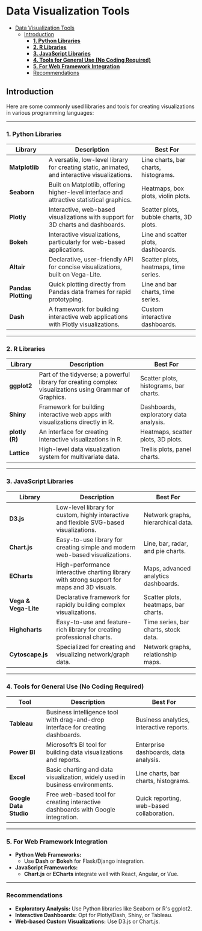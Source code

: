 # Data Visualization Tools

- [Data Visualization Tools](#data-visualization-tools)
  - [Introduction](#introduction)
    - [**1. Python Libraries**](#1-python-libraries)
    - [**2. R Libraries**](#2-r-libraries)
    - [**3. JavaScript Libraries**](#3-javascript-libraries)
    - [**4. Tools for General Use (No Coding Required)**](#4-tools-for-general-use-no-coding-required)
    - [**5. For Web Framework Integration**](#5-for-web-framework-integration)
    - [Recommendations](#recommendations)

## Introduction

Here are some commonly used libraries and tools for creating visualizations in various programming languages:

---

### **1. Python Libraries**

| **Library**         | **Description**                                                                               | **Best For**                            |
| ------------------- | --------------------------------------------------------------------------------------------- | --------------------------------------- |
| **Matplotlib**      | A versatile, low-level library for creating static, animated, and interactive visualizations. | Line charts, bar charts, histograms.    |
| **Seaborn**         | Built on Matplotlib, offering higher-level interface and attractive statistical graphics.     | Heatmaps, box plots, violin plots.      |
| **Plotly**          | Interactive, web-based visualizations with support for 3D charts and dashboards.              | Scatter plots, bubble charts, 3D plots. |
| **Bokeh**           | Interactive visualizations, particularly for web-based applications.                          | Line and scatter plots, dashboards.     |
| **Altair**          | Declarative, user-friendly API for concise visualizations, built on Vega-Lite.                | Scatter plots, heatmaps, time series.   |
| **Pandas Plotting** | Quick plotting directly from Pandas data frames for rapid prototyping.                        | Line and bar charts, time series.       |
| **Dash**            | A framework for building interactive web applications with Plotly visualizations.             | Custom interactive dashboards.          |

---

### **2. R Libraries**

| **Library**    | **Description**                                                                                          | **Best For**                           |
| -------------- | -------------------------------------------------------------------------------------------------------- | -------------------------------------- |
| **ggplot2**    | Part of the tidyverse; a powerful library for creating complex visualizations using Grammar of Graphics. | Scatter plots, histograms, bar charts. |
| **Shiny**      | Framework for building interactive web apps with visualizations directly in R.                           | Dashboards, exploratory data analysis. |
| **plotly (R)** | An interface for creating interactive visualizations in R.                                               | Heatmaps, scatter plots, 3D plots.     |
| **Lattice**    | High-level data visualization system for multivariate data.                                              | Trellis plots, panel charts.           |

---

### **3. JavaScript Libraries**

| **Library**          | **Description**                                                                            | **Best For**                         |
| -------------------- | ------------------------------------------------------------------------------------------ | ------------------------------------ |
| **D3.js**            | Low-level library for custom, highly interactive and flexible SVG-based visualizations.    | Network graphs, hierarchical data.   |
| **Chart.js**         | Easy-to-use library for creating simple and modern web-based visualizations.               | Line, bar, radar, and pie charts.    |
| **ECharts**          | High-performance interactive charting library with strong support for maps and 3D visuals. | Maps, advanced analytics dashboards. |
| **Vega & Vega-Lite** | Declarative framework for rapidly building complex visualizations.                         | Scatter plots, heatmaps, bar charts. |
| **Highcharts**       | Easy-to-use and feature-rich library for creating professional charts.                     | Time series, bar charts, stock data. |
| **Cytoscape.js**     | Specialized for creating and visualizing network/graph data.                               | Network graphs, relationship maps.   |

---

### **4. Tools for General Use (No Coding Required)**

| **Tool**               | **Description**                                                                  | **Best For**                              |
| ---------------------- | -------------------------------------------------------------------------------- | ----------------------------------------- |
| **Tableau**            | Business intelligence tool with drag-and-drop interface for creating dashboards. | Business analytics, interactive reports.  |
| **Power BI**           | Microsoft’s BI tool for building data visualizations and reports.                | Enterprise dashboards, data analysis.     |
| **Excel**              | Basic charting and data visualization, widely used in business environments.     | Line charts, bar charts, histograms.      |
| **Google Data Studio** | Free web-based tool for creating interactive dashboards with Google integration. | Quick reporting, web-based collaboration. |

---

### **5. For Web Framework Integration**

- **Python Web Frameworks:**
  - Use **Dash** or **Bokeh** for Flask/Django integration.
- **JavaScript Frameworks:**
  - **Chart.js** or **ECharts** integrate well with React, Angular, or Vue.

---

### Recommendations

- **Exploratory Analysis:** Use Python libraries like Seaborn or R's ggplot2.
- **Interactive Dashboards:** Opt for Plotly/Dash, Shiny, or Tableau.
- **Web-based Custom Visualizations:** Use D3.js or Chart.js.
